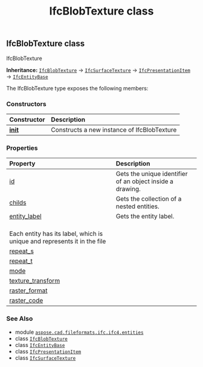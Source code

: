 ﻿---
title: IfcBlobTexture class
second_title: Aspose.CAD for Python via .NET API References
description: 
type: docs
weight: 410
url: /python-net/aspose.cad.fileformats.ifc.ifc4.entities/ifcblobtexture/
is_root: false
---

## IfcBlobTexture class

IfcBlobTexture



**Inheritance:** [`IfcBlobTexture`](/cad/python-net/aspose.cad.fileformats.ifc.ifc4.entities/ifcblobtexture) → 
[`IfcSurfaceTexture`](/cad/python-net/aspose.cad.fileformats.ifc.ifc4.entities/ifcsurfacetexture) → 
[`IfcPresentationItem`](/cad/python-net/aspose.cad.fileformats.ifc.ifc4.entities/ifcpresentationitem) → 
[`IfcEntityBase`](/cad/python-net/aspose.cad.fileformats.ifc/ifcentitybase)



The IfcBlobTexture type exposes the following members:

### Constructors
| Constructor | Description |
| :- | :- |
| [__init__](/cad/python-net/aspose.cad.fileformats.ifc.ifc4.entities/ifcblobtexture/__init__/#) | Constructs a new instance of IfcBlobTexture |


### Properties
| Property | Description |
| :- | :- |
| [id](/cad/python-net/aspose.cad.fileformats.ifc.ifc4.entities/ifcblobtexture/id) | Gets the unique identifier of an object inside a drawing. |
| [childs](/cad/python-net/aspose.cad.fileformats.ifc.ifc4.entities/ifcblobtexture/childs) | Gets the collection of a nested entities. |
| [entity_label](/cad/python-net/aspose.cad.fileformats.ifc.ifc4.entities/ifcblobtexture/entity_label) | Gets the entity label.<br/>Each entity has its label, which is unique and represents it in the file |
| [repeat_s](/cad/python-net/aspose.cad.fileformats.ifc.ifc4.entities/ifcblobtexture/repeat_s) |  |
| [repeat_t](/cad/python-net/aspose.cad.fileformats.ifc.ifc4.entities/ifcblobtexture/repeat_t) |  |
| [mode](/cad/python-net/aspose.cad.fileformats.ifc.ifc4.entities/ifcblobtexture/mode) |  |
| [texture_transform](/cad/python-net/aspose.cad.fileformats.ifc.ifc4.entities/ifcblobtexture/texture_transform) |  |
| [raster_format](/cad/python-net/aspose.cad.fileformats.ifc.ifc4.entities/ifcblobtexture/raster_format) |  |
| [raster_code](/cad/python-net/aspose.cad.fileformats.ifc.ifc4.entities/ifcblobtexture/raster_code) |  |



### See Also
* module [`aspose.cad.fileformats.ifc.ifc4.entities`](..)
* class [`IfcBlobTexture`](/cad/python-net/aspose.cad.fileformats.ifc.ifc4.entities/ifcblobtexture)
* class [`IfcEntityBase`](/cad/python-net/aspose.cad.fileformats.ifc/ifcentitybase)
* class [`IfcPresentationItem`](/cad/python-net/aspose.cad.fileformats.ifc.ifc4.entities/ifcpresentationitem)
* class [`IfcSurfaceTexture`](/cad/python-net/aspose.cad.fileformats.ifc.ifc4.entities/ifcsurfacetexture)
